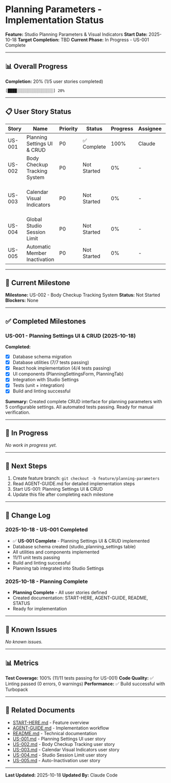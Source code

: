 # Planning Parameters - Implementation Status

**Feature:** Studio Planning Parameters & Visual Indicators
**Start Date:** 2025-10-18
**Target Completion:** TBD
**Current Phase:** In Progress - US-001 Complete

---

## 📊 Overall Progress

**Completion:** 20% (1/5 user stories completed)

```
[████░░░░░░░░░░░░░░░░] 20%
```

---

## 📋 User Story Status

| Story  | Name                          | Priority | Status      | Progress | Assignee | Notes                     |
| ------ | ----------------------------- | -------- | ----------- | -------- | -------- | ------------------------- |
| US-001 | Planning Settings UI & CRUD   | P0       | ✅ Complete | 100%     | Claude   | All tests passing (11/11) |
| US-002 | Body Checkup Tracking System  | P0       | Not Started | 0%       | -        | -                         |
| US-003 | Calendar Visual Indicators    | P0       | Not Started | 0%       | -        | Blocked by US-001, US-002 |
| US-004 | Global Studio Session Limit   | P0       | Not Started | 0%       | -        | Blocked by US-001         |
| US-005 | Automatic Member Inactivation | P0       | Not Started | 0%       | -        | Blocked by US-001         |

---

## 🎯 Current Milestone

**Milestone:** US-002 - Body Checkup Tracking System
**Status:** Not Started
**Blockers:** None

---

## ✅ Completed Milestones

### US-001 - Planning Settings UI & CRUD (2025-10-18)

**Completed:**

- [x] Database schema migration
- [x] Database utilities (7/7 tests passing)
- [x] React hook implementation (4/4 tests passing)
- [x] UI components (PlanningSettingsForm, PlanningTab)
- [x] Integration with Studio Settings
- [x] Tests (unit + integration)
- [x] Build and linting successful

**Summary:** Created complete CRUD interface for planning parameters with 5 configurable settings. All automated tests passing. Ready for manual verification.

---

## 🚧 In Progress

_No work in progress yet._

---

## 🔮 Next Steps

1. Create feature branch: `git checkout -b feature/planning-parameters`
2. Read AGENT-GUIDE.md for detailed implementation steps
3. Start US-001: Planning Settings UI & CRUD
4. Update this file after completing each milestone

---

## 📝 Change Log

### 2025-10-18 - US-001 Completed

- ✅ **US-001 Complete** - Planning Settings UI & CRUD implemented
- Database schema created (studio_planning_settings table)
- All utilities and components implemented
- 11/11 unit tests passing
- Build and linting successful
- Planning tab integrated into Studio Settings

### 2025-10-18 - Planning Complete

- **Planning Complete** - All user stories defined
- Created documentation: START-HERE, AGENT-GUIDE, README, STATUS
- Ready for implementation

---

## 🐛 Known Issues

_No known issues._

---

## 📊 Metrics

**Test Coverage:** 100% (11/11 tests passing for US-001)
**Code Quality:** ✅ Linting passed (0 errors, 0 warnings)
**Performance:** ✅ Build successful with Turbopack

---

## 🔗 Related Documents

- [START-HERE.md](./START-HERE.md) - Feature overview
- [AGENT-GUIDE.md](./AGENT-GUIDE.md) - Implementation workflow
- [README.md](./README.md) - Technical documentation
- [US-001.md](./US-001.md) - Planning Settings UI user story
- [US-002.md](./US-002.md) - Body Checkup Tracking user story
- [US-003.md](./US-003.md) - Calendar Visual Indicators user story
- [US-004.md](./US-004.md) - Studio Session Limit user story
- [US-005.md](./US-005.md) - Auto-Inactivation user story

---

**Last Updated:** 2025-10-18
**Updated By:** Claude Code
